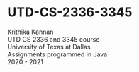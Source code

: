# UTD-CS-2336-3345
Krithika Kannan
<br> UTD CS 2336 and 3345 course
<br> University of Texas at Dallas
<br> Assignments programmed in Java
<br> 2020 - 2021
